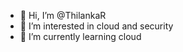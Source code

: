 - 👋 Hi, I’m @ThilankaR
- 👀 I’m interested in cloud and security
- 🌱 I’m currently learning cloud

<!---
ThilankaR/ThilankaR is a ✨ special ✨ repository because its `README.md` (this file) appears on your GitHub profile.
You can click the Preview link to take a look at your changes.
--->
